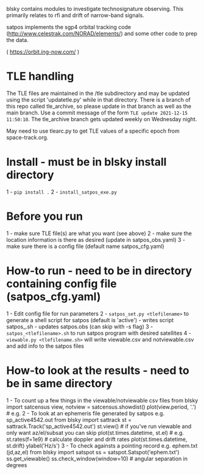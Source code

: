 blsky contains modules to investigate technosignature observing.  This primarily relates to rfi and drift of narrow-band signals.

satpos  implements the sgp4 orbital tracking code (http://www.celestrak.com/NORAD/elements/) and some other code to prep the data.

( https://orbit.ing-now.com/ )

TLE handling
============
The TLE files are maintained in the /tle subdirectory and may be updated using the script 'updatetle.py' while in that directory.  There is a branch of this repo called tle_archive, so please update in that branch as well as the main branch.  Use a commit message of the form `TLE update 2021-12-15 11:50:10`.  The tle_archive branch gets updated weekly on Wednesday night.

May need to use tlearc.py to get TLE values of a specific epoch from space-track.org.


Install - must be in blsky install directory
=======
1 - `pip install .`
2 - `install_satpos_exe.py`

Before you run
==============
1 - make sure TLE file(s) are what you want (see above)
2 - make sure the location information is there as desired (update in satpos_obs.yaml)
3 - make sure there is a config file (default name satpos_cfg.yaml)

How-to run - need to be in directory containing config file (satpos_cfg.yaml)
======
1 - Edit config file for run parameters
2 - `satpos_set.py <tlefilename>` to generate a shell script for satpos (default is 'active')
    - writes script satpos_<tlefilename>.sh
    - updates satpos.obs (can skip with -s flag)
3 - `satpos_<tlefilename>.sh` to run satpos program with desired satellites
4 - `viewable.py <tlefilename.sh>` will write viewable.csv and notviewable.csv and add info to the satpos files

How-to look at the results - need to be in same directory
======
1 - To count up a few things in the viewable/notviewable csv files
      from blsky import satcensus
      view, notview = satcensus.showdist()
      plot(view.period, '.')  # e.g.
2 - To look at an ephemeris file generated by satpos e.g. sp_active4542.out
      from blsky import sattrack
      st = sattrack.Track('sp_active4542.out')
      st.view()  # if you've run viewable and only want az/el/subsat you can skip
      plot(st.times.datetime, st.el)  # e.g.
      st.rates(f=1e9)  # calculate doppler and drift rates
      plot(st.times.datetime, st.drift)
      ylabel('Hz/s')
3 - To check againsts a pointing record e.g. ephem.txt (jd,az,el)
      from blsky import satspot
      ss = satspot.Satspot('ephem.txt')
      ss.get_viewable()
      ss.check_window(window=10)  # angular separation in degrees
